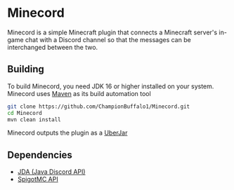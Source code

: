 # Minecord

Minecord is a simple Minecraft plugin that connects a Minecraft server's in-game chat with a Discord channel so that the messages can be interchanged between the two.

## Building
 To build Minecord, you need JDK 16 or higher installed on your system.
 <br />
 Minecord uses [Maven](https://maven.apache.org/) as its build automation tool

```bash
git clone https://github.com/ChampionBuffalo1/Minecord.git
cd Minecord
mvn clean install
```

Minecord outputs the plugin as a [UberJar](https://imagej.net/develop/uber-jars)

## Dependencies 
  * [JDA (Java Discord API)](https://github.com/DV8FromTheWorld/JDA)
  * [SpigotMC API](https://hub.spigotmc.org/)
